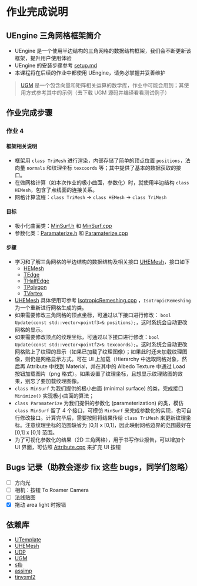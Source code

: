 # 作业完成说明

## UEngine 三角网格框架简介

- UEngine 是一个使用半边结构的三角网格的数据结构框架，我们会不断更新该框架，提升用户使用体验
- UEngine 的安装步骤参考 [setup.md](setup.md) 
- 本课程将在后续的作业中都使用 UEngine，请务必掌握并妥善维护

>  [UGM](https://github.com/Ubpa/UGM) 是一个包含向量和矩阵相关运算的数学库，作业中可能会用到；其使用方式参考其中的示例（去下载 UGM 源码并编译看看测试例子）

## 作业完成步骤

### 作业 4

#### 框架相关说明

- 框架用 `class TriMesh` 进行渲染，内部存储了简单的顶点位置 `positions`，法向量 `normals` 和纹理坐标 `texcoords` 等；其中提供了基本的数据获取的接口。
- 在做网格计算（如本次作业的极小曲面，参数化）时，就使用半边结构 `class HEMesh`，包含了点线面的连接关系。
- 网格计算流程：`class TriMesh` -> `class HEMesh` -> `class TriMesh` 

#### 目标

- 极小化曲面类：[MinSurf.h](include/Engine/MeshEdit/MinSurf.h) 和 [MinSurf.cpp](src/Engine/MeshEdit/MinSurf.cpp) 
- 参数化类：[Paramaterize.h](include/Engine/MeshEdit/Paramaterize.h) 和 [Paramaterize.cpp](src/Engine/MeshEdit/Paramaterize.cpp) 

#### 步骤

- 学习和了解三角网格的半边结构的数据结构及相关接口 [UHEMesh](https://github.com/Ubpa/UHEMesh)，接口如下
  - [HEMesh](https://github.com/Ubpa/UHEMesh/blob/master/include/UHEMesh/HEMesh.h) 
  - [TEdge](https://github.com/Ubpa/UHEMesh/blob/master/include/UHEMesh/TEdge.h) 
  - [THalfEdge](https://github.com/Ubpa/UHEMesh/blob/master/include/UHEMesh/THalfEdge.h) 
  - [TPolygon](https://github.com/Ubpa/UHEMesh/blob/master/include/UHEMesh/TPolygon.h) 
  - [TVertex](https://github.com/Ubpa/UHEMesh/blob/master/include/UHEMesh/TVertex.h) 
- [UHEMesh](https://github.com/Ubpa/UHEMesh) 具体使用可参考 [IsotropicRemeshing.cpp](src/Engine/MeshEdit/IsotropicRemeshing.cpp) ，`IsotropicRemeshing` 为一个重新进行网格生成的类。
- 如果需要修改三角网格的顶点坐标，可通过以下接口进行修改： `bool Update(const std::vector<pointf3>& positions);`，这时系统会自动更改网格的显示。
- 如果需要修改顶点的纹理坐标，可通过以下接口进行修改：`bool Update(const std::vector<pointf2>& texcoords);`。这时系统会自动更改网格贴上了纹理的显示（如果已加载了纹理图像）；如果此时还未加载纹理图像，则仍是网格显示方式。可在 UI 上加载（Hierarchy 中选取网格对象，然后再 Attribute 中找到 Material，并在其中的 Albedo Texture 中通过 Load 按钮加载图片（png 格式）。如果设置了纹理坐标，且想显示纹理贴图的效果，别忘了要加载纹理图像。
- `class MinSurf` 为我们提供的极小曲面 (minimal surface) 的类，完成接口 `Minimize()` 实现极小曲面的算法；
- `class Paramaterize` 为我们提供的参数化 (parameterization) 的类，模仿 `class MinSurf` 留了 4 个接口，可模仿 `MinSurf` 来完成参数化的实现，也可自行修改接口。计算完毕后，需要按照将结果传给 `class TriMesh` 来更新纹理坐标。注意纹理坐标的范围缺省为 [0,1] x [0,1]，因此映射网格边界的范围最好在 [0,1] x [0,1] 范围。
- 为了可视化参数化的结果（2D 三角网格），用于书写作业报告，可以增加个 UI 界面，可仿照 [Attribute.cpp](src/UI/Attribute.cpp) 来扩充 UI 按钮


## Bugs 记录（助教会逐步 fix 这些 bugs，同学们忽略）

- [ ] 方向光
- [ ] 相机：按钮 To Roamer Camera
- [ ] 法线贴图
- [x] 拖动 area light 时报错

## 依赖库

- [UTemplate](https://github.com/Ubpa/UTemplate) 
- [UHEMesh](https://github.com/Ubpa/UHEMesh) 
- [UDP](https://github.com/Ubpa/UDP) 
- [UGM](https://github.com/Ubpa/UGM) 
- [stb](https://github.com/nothings/stb) 
- [assimp](https://github.com/assimp/assimp) 
- [tinyxml2](https://github.com/leethomason/tinyxml2) 

